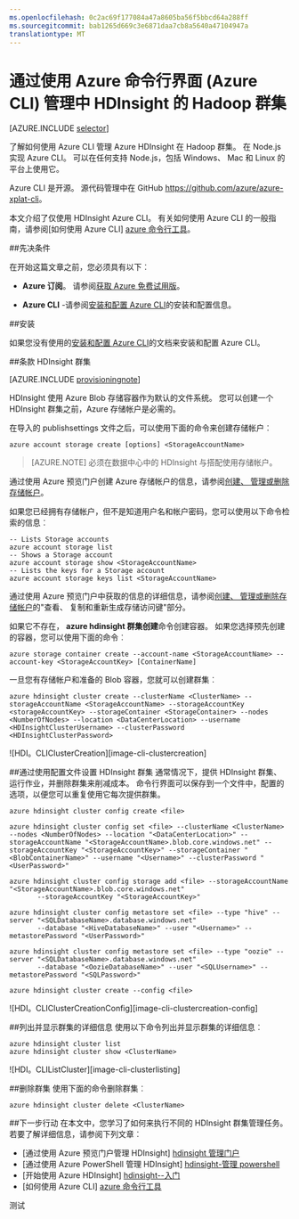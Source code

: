 ```yaml
---
ms.openlocfilehash: 0c2ac69f177084a47a8605ba56f5bbcd64a288ff
ms.sourcegitcommit: bab1265d669c3e6871daa7cb8a5640a47104947a
translationtype: MT
---
```

<properties
    pageTitle="Hadoop 群集使用 Azure CLI 管理 |Microsoft Azure"
    description="如何使用 Azure CLI 管理中 HDIsight 的 Hadoop 群集"
    services="hdinsight"
    editor="cgronlun"
    manager="paulettm"
    authors="mumian"
    tags="azure-portal"
    documentationCenter=""/>

<tags
    ms.service="hdinsight"
    ms.workload="big-data"
    ms.tgt_pltfrm="na"
    ms.devlang="na"
    ms.topic="article"
    ms.date="06/08/2015"
    ms.author="jgao"/>

# 通过使用 Azure 命令行界面 (Azure CLI) 管理中 HDInsight 的 Hadoop 群集

[AZURE.INCLUDE [selector](../../includes/hdinsight-portal-management-selector.md)]

了解如何使用 Azure CLI 管理 Azure HDInsight 在 Hadoop 群集。 在 Node.js 实现 Azure CLI。 可以在任何支持 Node.js，包括 Windows、 Mac 和 Linux 的平台上使用它。

Azure CLI 是开源。 源代码管理中在 GitHub <a href= "https://github.com/azure/azure-xplat-cli">https://github.com/azure/azure-xplat-cli</a>。

本文介绍了仅使用 HDInsight Azure CLI。 有关如何使用 Azure CLI 的一般指南，请参阅[如何使用 Azure CLI] [azure 命令行工具]。


##先决条件

在开始这篇文章之前，您必须具有以下︰

- **Azure 订阅**。 请参阅[获取 Azure 免费试用版](http://azure.microsoft.com/documentation/videos/get-azure-free-trial-for-testing-hadoop-in-hdinsight/)。

- **Azure CLI** -请参阅[安装和配置 Azure CLI](../xplat-cli.md)的安装和配置信息。

##安装

如果您没有使用的[安装和配置 Azure CLI](../xplat-cli.md)的文档来安装和配置 Azure CLI。

##条款 HDInsight 群集

[AZURE.INCLUDE [provisioningnote](../../includes/hdinsight-provisioning.md)]


HDInsight 使用 Azure Blob 存储容器作为默认的文件系统。 您可以创建一个 HDInsight 群集之前，Azure 存储帐户是必需的。

在导入的 publishsettings 文件之后，可以使用下面的命令来创建存储帐户︰

    azure account storage create [options] <StorageAccountName>


> [AZURE.NOTE] 必须在数据中心中的 HDInsight 与搭配使用存储帐户。


通过使用 Azure 预览门户创建 Azure 存储帐户的信息，请参阅[创建、 管理或删除存储帐户][azure 创建 storageaccount]。

如果您已经拥有存储帐户，但不是知道用户名和帐户密码，您可以使用以下命令检索的信息︰

    -- Lists Storage accounts
    azure account storage list
    -- Shows a Storage account
    azure account storage show <StorageAccountName>
    -- Lists the keys for a Storage account
    azure account storage keys list <StorageAccountName>

通过使用 Azure 预览门户中获取的信息的详细信息，请参阅[创建、 管理或删除存储帐户][azure 创建 storageaccount]的"查看、 复制和重新生成存储访问键"部分。


如果它不存在， **azure hdinsight 群集创建**命令创建容器。 如果您选择预先创建的容器，您可以使用下面的命令︰

    azure storage container create --account-name <StorageAccountName> --account-key <StorageAccountKey> [ContainerName]

一旦您有存储帐户和准备的 Blob 容器，您就可以创建群集︰

    azure hdinsight cluster create --clusterName <ClusterName> --storageAccountName <StorageAccountName> --storageAccountKey <storageAccountKey> --storageContainer <StorageContainer> --nodes <NumberOfNodes> --location <DataCenterLocation> --username <HDInsightClusterUsername> --clusterPassword <HDInsightClusterPassword>

![HDI。CLIClusterCreation][image-cli-clustercreation]

















##通过使用配置文件设置 HDInsight 群集
通常情况下，提供 HDInsight 群集、 运行作业，并删除群集来削减成本。 命令行界面可以保存到一个文件中，配置的选项，以便您可以重复使用它每次提供群集。  

    azure hdinsight cluster config create <file>

    azure hdinsight cluster config set <file> --clusterName <ClusterName> --nodes <NumberOfNodes> --location "<DataCenterLocation>" --storageAccountName "<StorageAccountName>.blob.core.windows.net" --storageAccountKey "<StorageAccountKey>" --storageContainer "<BlobContainerName>" --username "<Username>" --clusterPassword "<UserPassword>"

    azure hdinsight cluster config storage add <file> --storageAccountName "<StorageAccountName>.blob.core.windows.net"
           --storageAccountKey "<StorageAccountKey>"

    azure hdinsight cluster config metastore set <file> --type "hive" --server "<SQLDatabaseName>.database.windows.net"
           --database "<HiveDatabaseName>" --user "<Username>" --metastorePassword "<UserPassword>"

    azure hdinsight cluster config metastore set <file> --type "oozie" --server "<SQLDatabaseName>.database.windows.net"
           --database "<OozieDatabaseName>" --user "<SQLUsername>" --metastorePassword "<SQLPassword>"

    azure hdinsight cluster create --config <file>



![HDI。CLIClusterCreationConfig][image-cli-clustercreation-config]


##列出并显示群集的详细信息
使用以下命令列出并显示群集的详细信息︰

    azure hdinsight cluster list
    azure hdinsight cluster show <ClusterName>

![HDI。CLIListCluster][image-cli-clusterlisting]


##删除群集
使用下面的命令删除群集︰

    azure hdinsight cluster delete <ClusterName>




##下一步行动
在本文中，您学习了如何来执行不同的 HDInsight 群集管理任务。 若要了解详细信息，请参阅下列文章︰

* [通过使用 Azure 预览门户管理 HDInsight] [hdinsight 管理门户]
* [通过使用 Azure PowerShell 管理 HDInsight] [hdinsight-管理 powershell]
* [开始使用 Azure HDInsight] [hdinsight--入门]
* [如何使用 Azure CLI] [azure 命令行工具]


[azure 命令行工具]: ../xplat-cli.md
[azure 创建 storageaccount]: ../storage-create-storage-account.md
[azure 的购买选项]: http://azure.microsoft.com/pricing/purchase-options/
[azure 的成员提供]: http://azure.microsoft.com/pricing/member-offers/
[azure 释放试验]: http://azure.microsoft.com/pricing/free-trial/


[hdinsight 管理门户]: hdinsight-administer-use-management-portal.md
[hdinsight-管理 powershell]: hdinsight-administer-use-powershell.md
[hdinsight--入门]: ../hdinsight-get-started.md

[图像-cli--下载-导入客户]: ./media/hdinsight-administer-use-command-line/HDI.CLIAccountDownloadImport.png
[图像-cli-clustercreation]: ./media/hdinsight-administer-use-command-line/HDI.CLIClusterCreation.png
[图像 cli clustercreation 配置]: ./media/hdinsight-administer-use-command-line/HDI.CLIClusterCreationConfig.png
[图像-cli-clusterlisting]: ./media/hdinsight-administer-use-command-line/HDI.CLIListClusters.png "列表和显示群集"

测试
